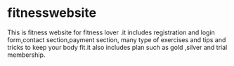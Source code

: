 # fitnesswebsite
This is fitness website for fitness lover .it includes registration and login form,contact section,payment section, many type of exercises and tips and tricks to keep your body fit.it also includes plan such as gold ,silver and trial membership.
